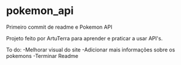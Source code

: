 # pokemon_api

Primeiro commit de readme e Pokemon API

Projeto feito por ArtuTerra para aprender e praticar a usar API's.

To do:
-Melhorar visual do site
-Adicionar mais informações sobre os pokemons
-Terminar Readme
